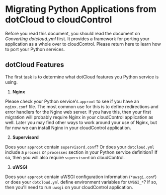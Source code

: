 # Migrating Python Applications from dotCloud to cloudControl

Before you read this document, you should read the document on *Converting dotcloud.yml* first. It provides a framework for porting your application as a whole over to cloudControl. Please return here to learn how to port your Python services.

## dotCloud Features

The first task is to determine what dotCloud features you Python service is using. 

1. **Nginx**

Please check your Python service's `approot` to see if you have an `nginx.conf` file. The most common use for this is to define redirections and error handlers for the Nginx web server. If you have this, then your first migration will probably require Nginx in your cloudControl application as well. Later you may find other ways to work around your use of Nginx, but for now we can install Nginx in your cloudControl application.

2. **Supervisord**

Does your `approot` contain `supervisord.conf`? Or does your `dotcloud.yml` include a `process` or `processes` section in your Python service definition? If so, then you will also require `supervisord` on cloudControl.

3. **uWSGI**

Does your `approot` contain uWSGI configuration information (`*uwsgi.conf`) or does your `dotcloud.yml` define environment variables for `UWSGI_*`? If so, then you'll need to run `uwsgi` on your cloudControl application.

